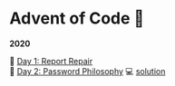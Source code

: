 # Advent of Code :christmas_tree:   

**2020**
    
:link: [Day 1: Report Repair](https://adventofcode.com/2020/day/1)  
:link: [Day 2: Password Philosophy](https://adventofcode.com/2020/day/2) :computer: [solution](https://github.com/lusavova/adventofcode/tree/main/src/_2020/day02)   
